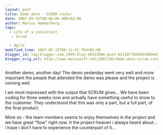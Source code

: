 ```yaml
---
layout: post
title: Demo done - SCRUM rocks!
date: 2007-05-25T08:08:00.000+02:00
author: Marcus Hammarberg
tags:
  - Life of a consultant
   - Scrum

  - Agile
modified_time: 2007-05-25T08:12:42.764+02:00
blogger_id: tag:blogger.com,1999:blog-36533086.post-6521077029563469445
blogger_orig_url: http://www.marcusoft.net/2007/05/demo-done-scrum-rocks.html
---
```


Another
demo, another day! The demo yesterday went very well and more important
the people that attended the demo was please and the project is running
well.

I am most impressed with the output that SCRUM gives... We have been
coding for three weeks now and actually have something useful to show to
the customer. They understood that this was only a part, but a full
part, of the final product.

More so - the team members seems to enjoy themselves in the project and
we have great "flow" right now. It the project-heaven i always heard
about... i hope i don't have to experience the counterpart of it...
